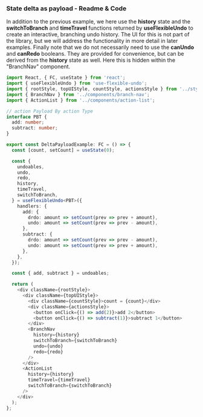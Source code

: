 ### State delta as payload - Readme & Code

In addition to the previous example, we here use the **history** state and the **switchToBranch** and **timeTravel** functions returned by **useFlexibleUndo** to create an interactive, branching undo history. The UI for this is not part of the library, but we will address the functionality in more detail in later examples. Finally note that we do not necessarily need to use the **canUndo** and **canRedo** booleans. They are provided for convenience, but can be derived from the **history** state as well. Here this is hidden within the "BranchNav" component.

```typescript
import React, { FC, useState } from 'react';
import { useFlexibleUndo } from 'use-flexible-undo';
import { rootStyle, topUIStyle, countStyle, actionsStyle } from '../styles';
import { BranchNav } from '../components/branch-nav';
import { ActionList } from '../components/action-list';

// action Payload By action Type
interface PBT {
  add: number;
  subtract: number;
}

export const DeltaPayloadExample: FC = () => {
  const [count, setCount] = useState(0);

  const {
    undoables,
    undo,
    redo,
    history,
    timeTravel,
    switchToBranch,
  } = useFlexibleUndo<PBT>({
    handlers: {
      add: {
        drdo: amount => setCount(prev => prev + amount),
        undo: amount => setCount(prev => prev - amount),
      },
      subtract: {
        drdo: amount => setCount(prev => prev - amount),
        undo: amount => setCount(prev => prev + amount),
      },
    },
  });

  const { add, subtract } = undoables;

  return (
    <div className={rootStyle}>
      <div className={topUIStyle}>
        <div className={countStyle}>count = {count}</div>
        <div className={actionsStyle}>
          <button onClick={() => add(2)}>add 2</button>
          <button onClick={() => subtract(1)}>subtract 1</button>
        </div>
        <BranchNav
          history={history}
          switchToBranch={switchToBranch}
          undo={undo}
          redo={redo}
        />
      </div>
      <ActionList
        history={history}
        timeTravel={timeTravel}
        switchToBranch={switchToBranch}
      />
    </div>
  );
};
```
